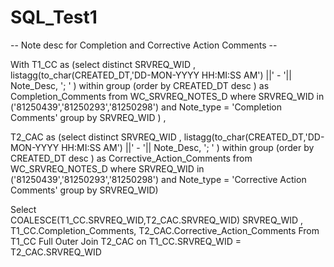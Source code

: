 # SQL_Test1

-- Note desc for Completion and Corrective Action Comments --

With T1_CC as
(select distinct SRVREQ_WID ,  
listagg(to_char(CREATED_DT,'DD-MON-YYYY HH:MI:SS AM') ||' - '|| Note_Desc, '; ' ) within group (order by CREATED_DT desc ) as Completion_Comments
from WC_SRVREQ_NOTES_D
where SRVREQ_WID  in ('81250439','81250293','81250298')
and Note_type = 'Completion Comments'
group by SRVREQ_WID
) ,

T2_CAC as
(select distinct SRVREQ_WID , 
listagg(to_char(CREATED_DT,'DD-MON-YYYY HH:MI:SS AM') ||' - '|| Note_Desc, '; ' ) within group (order by CREATED_DT desc ) as Corrective_Action_Comments
from WC_SRVREQ_NOTES_D
where SRVREQ_WID  in ('81250439','81250293','81250298')
and Note_type = 'Corrective Action Comments'
group by SRVREQ_WID)

Select  
COALESCE(T1_CC.SRVREQ_WID,T2_CAC.SRVREQ_WID) SRVREQ_WID , 
T1_CC.Completion_Comments, 
T2_CAC.Corrective_Action_Comments
From T1_CC 
Full Outer Join T2_CAC on T1_CC.SRVREQ_WID = T2_CAC.SRVREQ_WID
